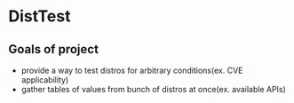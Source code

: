 # DistTest

## Goals of project

- provide a way to test distros for arbitrary conditions(ex. CVE applicability)
- gather tables of values from bunch of distros at once(ex. available APIs)